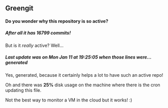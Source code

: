 ## Greengit

#### Do you wonder why this repository is so active?

##### After all it has 16799 commits!

But is it *really* active? Well...

##### Last update was on Mon Jan 11 at 19:25:05 when those lines were... generated

Yes, generated, because it certainly helps a lot to have such an active repo!

Oh and there was **25%** disk usage on the machine
where there is the cron updating this file.

Not the best way to monitor a VM in the cloud but it works! :)
